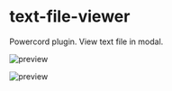 # text-file-viewer
Powercord plugin. View text file in modal.

![preview](https://i.imgur.com/ptK8n71.png)

![preview](https://i.imgur.com/OZnWSLu.png)
